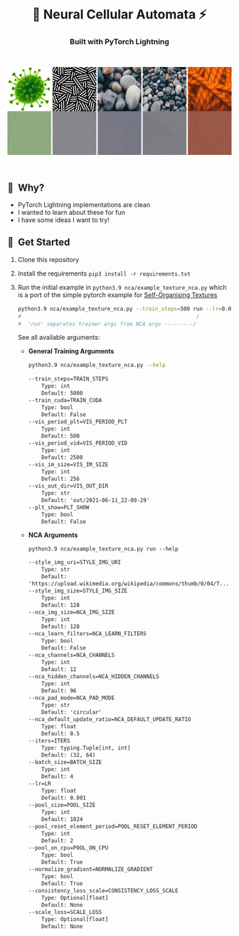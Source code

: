 <p align="center">
    <h1 align="center">🦠️ Neural Cellular Automata ⚡️</h1>
    <h3 align="center">Built with PyTorch Lightning</h3>
</p>

<br/>

<p align="center">
    <img align="center" src="resources/docs/in.png"/>
    <img align="center" src="resources/docs/out_col64_comp128.gif"/>
</p>

<br/>

## 🔬 &nbsp;Why?

- PyTorch Lightning implementations are clean
- I wanted to learn about these for fun
- I have some ideas I want to try!

## 🧪 &nbsp;Get Started

1. Clone this repository

2. Install the requirements `pip3 install -r requirements.txt`

3. Run the initial example in `python3.9 nca/example_texture_nca.py` which is a port of the
   simple pytorch example for [Self-Organising Textures](https://distill.pub/selforg/2021/textures/)

   ```bash
   python3.9 nca/example_texture_nca.py --train_steps=500 run --lr=0.0005
   #                                                       /
   #  'run' separates trainer args from NCA args ---------/
   ```
   
   See all available arguments:

   - **General Training Arguments**
 
     ```bash
     python3.9 nca/example_texture_nca.py --help
     ```
 
     ```
     --train_steps=TRAIN_STEPS
         Type: int
         Default: 5000
     --train_cuda=TRAIN_CUDA
         Type: bool
         Default: False
     --vis_period_plt=VIS_PERIOD_PLT
         Type: int
         Default: 500
     --vis_period_vid=VIS_PERIOD_VID
         Type: int
         Default: 2500
     --vis_im_size=VIS_IM_SIZE
         Type: int
         Default: 256
     --vis_out_dir=VIS_OUT_DIR
         Type: str
         Default: 'out/2021-06-11_22-09-29'
     --plt_show=PLT_SHOW
         Type: bool
         Default: False
     ```
 
   - **NCA Arguments**
 
     ```
     python3.9 nca/example_texture_nca.py run --help
     ```
 
     ```
     --style_img_uri=STYLE_IMG_URI
         Type: str
         Default: 'https://upload.wikimedia.org/wikipedia/commons/thumb/0/04/T...
     --style_img_size=STYLE_IMG_SIZE
         Type: int
         Default: 128
     --nca_img_size=NCA_IMG_SIZE
         Type: int
         Default: 128
     --nca_learn_filters=NCA_LEARN_FILTERS
         Type: bool
         Default: False
     --nca_channels=NCA_CHANNELS
         Type: int
         Default: 12
     --nca_hidden_channels=NCA_HIDDEN_CHANNELS
         Type: int
         Default: 96
     --nca_pad_mode=NCA_PAD_MODE
         Type: str
         Default: 'circular'
     --nca_default_update_ratio=NCA_DEFAULT_UPDATE_RATIO
         Type: float
         Default: 0.5
     --iters=ITERS
         Type: typing.Tuple[int, int]
         Default: (32, 64)
     --batch_size=BATCH_SIZE
         Type: int
         Default: 4
     --lr=LR
         Type: float
         Default: 0.001
     --pool_size=POOL_SIZE
         Type: int
         Default: 1024
     --pool_reset_element_period=POOL_RESET_ELEMENT_PERIOD
         Type: int
         Default: 2
     --pool_on_cpu=POOL_ON_CPU
         Type: bool
         Default: True
     --normalize_gradient=NORMALIZE_GRADIENT
         Type: bool
         Default: True
     --consistency_loss_scale=CONSISTENCY_LOSS_SCALE
         Type: Optional[float]
         Default: None
     --scale_loss=SCALE_LOSS
         Type: Optional[float]
         Default: None
     ```
